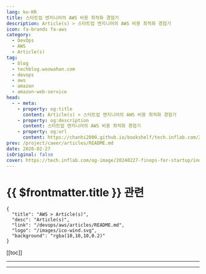 ```yaml
---
lang: ko-KR
title: 스타트업 엔지니어의 AWS 비용 최적화 경험기
description: Article(s) > 스타트업 엔지니어의 AWS 비용 최적화 경험기
icon: fa-brands fa-aws
category: 
  - DevOps
  - AWS
  - Article(s)
tag: 
  - blog
  - techblog.woowahan.com
  - devops
  - aws
  - amazon
  - amazon-web-service
head:
  - - meta:
    - property: og:title
      content: Article(s) > 스타트업 엔지니어의 AWS 비용 최적화 경험기
    - property: og:description
      content: 스타트업 엔지니어의 AWS 비용 최적화 경험기
    - property: og:url
      content: https://chanhi2000.github.io/bookshelf/tech.inflab.com/20240227-finops-for-startup.html
prev: /project/caeer/articles/README.md
date: 2020-02-27
isOriginal: false
cover: https://tech.inflab.com/og-image/20240227-finops-for-startup/index.png
---
```


# {{ $frontmatter.title }} 관련

```component VPCard
{
  "title": "AWS > Article(s)",
  "desc": "Article(s)",
  "link": "/devops/aws/articles/README.md",
  "logo": "/images/ico-wind.svg",
  "background": "rgba(10,10,10,0.2)"
}
```


[[toc]]

---

<SiteInfo
  name="스타트업 엔지니어의 AWS 비용 최적화 경험기"
  desc="인프랩이 어떻게 월 $25,000 넘게 AWS 비용을 절약할 수 있었는지 경험과 노하우를 소개합니다."
  url="https://tech.inflab.com/20240227-finops-for-startup/"
  logo="https://tech.inflab.com/favicon-32x32.png?v=85c8af743e179883b18fef5acc3a66b0"
  preview="https://tech.inflab.com/og-image/20240227-finops-for-startup/index.png"/>

<!-- TODO: 작성 -->

---

<TagLinks />
